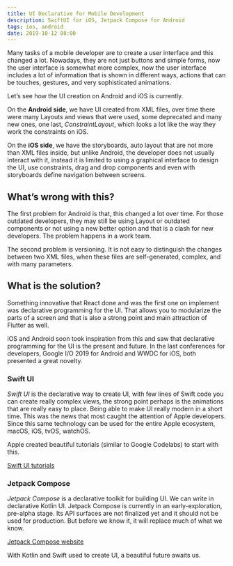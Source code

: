```yaml
---
title: UI Declarative for Mobile Development
description: SwiftUI for iOS, Jetpack Compose for Android
tags: ios, android
date: 2019-10-12 08:00
---
```


Many tasks of a mobile developer are to create a user interface and this changed a lot. Nowadays, they are not just buttons and simple forms, now the user interface is somewhat more complex, now the user interface includes a lot of information that is shown in different ways, actions that can be touches, gestures, and very sophisticated animations.

Let’s see how the UI creation on Android and iOS is currently.

On the __Android side__, we have UI created from XML files, over time there were many Layouts and views that were used, some deprecated and many new ones, one last, _ConstraintLayout_, which looks a lot like the way they work the constraints on iOS.

On the __iOS side__, we have the storyboards, auto layout that are not more than XML files inside, but unlike Android, the developer does not usually interact with it, instead it is limited to using a graphical interface to design the UI, use constraints, drag and drop components and even with storyboards define navigation between screens. 

## What’s wrong with this?

The first problem for Android is that, this changed a lot over time. For those outdated developers, they may still be using Layout or outdated components or not using a new better option and that is a clash for new developers. The problem happens in a work team.

The second problem is versioning. It is not easy to distinguish the changes between two XML files, when these files are self-generated, complex, and with many parameters.

## What is the solution?

Something innovative that React done and was the first one on implement was declarative programming for the UI. That allows you to modularize the parts of a screen and that is also a strong point and main attraction of Flutter as well.

iOS and Android soon took inspiration from this and saw that declarative programming for the UI is the present and future. In the last conferences for developers, Google I/O 2019 for Android and WWDC for iOS, both presented a great novelty. 

### Swift UI

_Swift UI_ is the declarative way to create UI, with few lines of Swift code you can create really complex views, the strong point perhaps is the animations that are really easy to place. Being able to make UI really modern in a short time. This was the news that most caught the attention of Apple developers. Since this same technology can be used for the entire Apple ecosystem, macOS, iOS, tvOS, watchOS.

Apple created beautiful tutorials (similar to Google Codelabs) to start with this.

[Swift UI tutorials](https://developer.apple.com/tutorials/swiftui/)

### Jetpack Compose

_Jetpack Compose_ is a declarative toolkit for building UI. We can write in declarative Kotlin UI. Jetpack Compose is currently in an early-exploration, pre-alpha stage. Its API surfaces are not finalized yet and it should not be used for production. But before we know it, it will replace much of what we know. 

[Jetpack Compose website](https://developer.android.com/jetpack/compose)

With Kotlin and Swift used to create UI, a beautiful future awaits us.

